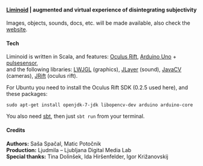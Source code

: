 #### [Liminoid](http://projectliminoid.wordpress.com/) | augmented and virtual experience of disintegrating subjectivity ####

Images, objects, sounds, docs, etc. will be made available, also check the [website](http://projectliminoid.wordpress.com/).

#### Tech ####

Liminoid is written in Scala, and features: [Oculus Rift](http://www.oculusvr.com/), [Arduino Uno](http://arduino.cc/en/Main/arduinoBoardUno) + [pulsesensor](http://pulsesensor.myshopify.com/),<br>
and the following libraries: [LWJGL](http://lwjgl.org/) (graphics), [JLayer](http://www.javazoom.net/javalayer/javalayer.html) (sound), [JavaCV](http://code.google.com/p/javacv/) (cameras), [JRift](https://github.com/38leinaD/JRift) (oculus rift).

For Ubuntu you need to install the Oculus Rift SDK (0.2.5 used here), and these packages: 

    sudo apt-get install openjdk-7-jdk libopencv-dev arduino arduino-core

You also need [sbt](http://www.scala-sbt.org/), then just `sbt run` from your terminal.

#### Credits ####

**Authors:** Saša Spačal, Matic Potočnik<br>
**Production:** Ljudmila – Ljubljana Digital Media Lab<br>
**Special thanks:** Tina Dolinšek, Ida Hiršenfelder, Igor Križanovskij
